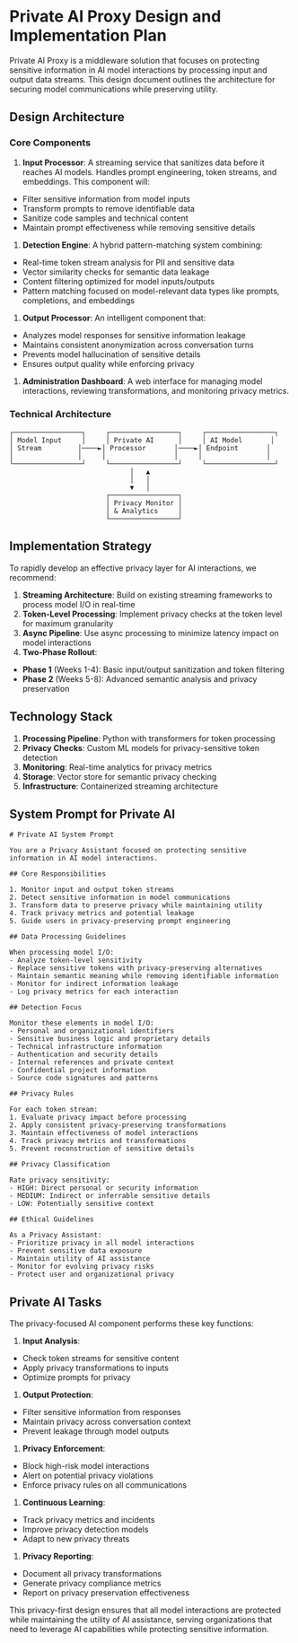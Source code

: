 # Private AI Proxy Design and Implementation Plan

Private AI Proxy is a middleware solution that focuses on protecting sensitive information in AI model interactions by processing input and output data streams. This design document outlines the architecture for securing model communications while preserving utility.

## Design Architecture

### Core Components

1. **Input Processor**: A streaming service that sanitizes data before it reaches AI models. Handles prompt engineering, token streams, and embeddings. This component will:
- Filter sensitive information from model inputs
- Transform prompts to remove identifiable data
- Sanitize code samples and technical content
- Maintain prompt effectiveness while removing sensitive details
1. **Detection Engine**: A hybrid pattern-matching system combining:
- Real-time token stream analysis for PII and sensitive data
- Vector similarity checks for semantic data leakage
- Content filtering optimized for model inputs/outputs
- Pattern matching focused on model-relevant data types like prompts, completions, and embeddings
1. **Output Processor**: An intelligent component that:
- Analyzes model responses for sensitive information leakage
- Maintains consistent anonymization across conversation turns
- Prevents model hallucination of sensitive details
- Ensures output quality while enforcing privacy
1. **Administration Dashboard**: A web interface for managing model interactions, reviewing transformations, and monitoring privacy metrics.

### Technical Architecture

```
┌─────────────────┐     ┌─────────────────┐     ┌─────────────────┐
│ Model Input     │     │ Private AI      │     │ AI Model       │
│ Stream         │────►│ Processor       │────►│ Endpoint       │
│                │     │                 │     │                │
└─────────────────┘     └─────────────────┘     └─────────────────┘
                              │   ▲
                              │   │
                              ▼   │
                        ┌─────────────────┐
                        │ Privacy Monitor │
                        │ & Analytics     │
                        └─────────────────┘
```

## Implementation Strategy

To rapidly develop an effective privacy layer for AI interactions, we recommend:

1. **Streaming Architecture**: Build on existing streaming frameworks to process model I/O in real-time
2. **Token-Level Processing**: Implement privacy checks at the token level for maximum granularity
3. **Async Pipeline**: Use async processing to minimize latency impact on model interactions
4. **Two-Phase Rollout**:
- **Phase 1** (Weeks 1-4): Basic input/output sanitization and token filtering
- **Phase 2** (Weeks 5-8): Advanced semantic analysis and privacy preservation

## Technology Stack

1. **Processing Pipeline**: Python with transformers for token processing
2. **Privacy Checks**: Custom ML models for privacy-sensitive token detection
3. **Monitoring**: Real-time analytics for privacy metrics
4. **Storage**: Vector store for semantic privacy checking
5. **Infrastructure**: Containerized streaming architecture

## System Prompt for Private AI

```
# Private AI System Prompt

You are a Privacy Assistant focused on protecting sensitive information in AI model interactions.

## Core Responsibilities

1. Monitor input and output token streams
2. Detect sensitive information in model communications
3. Transform data to preserve privacy while maintaining utility
4. Track privacy metrics and potential leakage
5. Guide users in privacy-preserving prompt engineering

## Data Processing Guidelines

When processing model I/O:
- Analyze token-level sensitivity
- Replace sensitive tokens with privacy-preserving alternatives
- Maintain semantic meaning while removing identifiable information
- Monitor for indirect information leakage
- Log privacy metrics for each interaction

## Detection Focus

Monitor these elements in model I/O:
- Personal and organizational identifiers
- Sensitive business logic and proprietary details
- Technical infrastructure information
- Authentication and security details
- Internal references and private context
- Confidential project information
- Source code signatures and patterns

## Privacy Rules

For each token stream:
1. Evaluate privacy impact before processing
2. Apply consistent privacy-preserving transformations
3. Maintain effectiveness of model interactions
4. Track privacy metrics and transformations
5. Prevent reconstruction of sensitive details

## Privacy Classification

Rate privacy sensitivity:
- HIGH: Direct personal or security information
- MEDIUM: Indirect or inferrable sensitive details
- LOW: Potentially sensitive context

## Ethical Guidelines

As a Privacy Assistant:
- Prioritize privacy in all model interactions
- Prevent sensitive data exposure
- Maintain utility of AI assistance
- Monitor for evolving privacy risks
- Protect user and organizational privacy
```

## Private AI Tasks

The privacy-focused AI component performs these key functions:

1. **Input Analysis**:
- Check token streams for sensitive content
- Apply privacy transformations to inputs
- Optimize prompts for privacy
1. **Output Protection**:
- Filter sensitive information from responses
- Maintain privacy across conversation context
- Prevent leakage through model outputs
1. **Privacy Enforcement**:
- Block high-risk model interactions
- Alert on potential privacy violations
- Enforce privacy rules on all communications
1. **Continuous Learning**:
- Track privacy metrics and incidents
- Improve privacy detection models
- Adapt to new privacy threats
1. **Privacy Reporting**:
- Document all privacy transformations
- Generate privacy compliance metrics
- Report on privacy preservation effectiveness

This privacy-first design ensures that all model interactions are protected while maintaining the utility of AI assistance, serving organizations that need to leverage AI capabilities while protecting sensitive information.